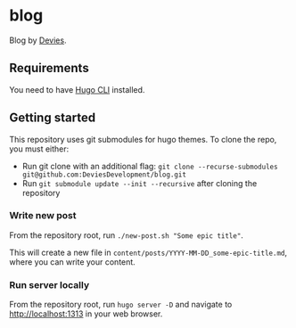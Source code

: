 # blog

Blog by [Devies](https://www.devies.se/).

## Requirements

You need to have [Hugo CLI](https://gohugo.io/getting-started/installing) installed.

## Getting started

This repository uses git submodules for hugo themes. To clone the repo, you must either:

- Run git clone with an additional flag: `git clone --recurse-submodules git@github.com:DeviesDevelopment/blog.git`
- Run `git submodule update --init --recursive` after cloning the repository

### Write new post

From the repository root, run `./new-post.sh "Some epic title"`.

This will create a new file in `content/posts/YYYY-MM-DD_some-epic-title.md`, where you can write your content.

### Run server locally

From the repository root, run `hugo server -D` and navigate to [http://localhost:1313](http://localhost:1313) in your web browser.
